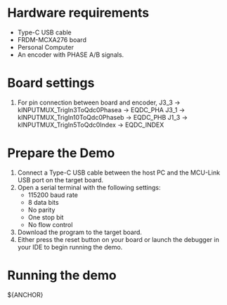 Hardware requirements
=====================
- Type-C USB cable
- FRDM-MCXA276 board
- Personal Computer
- An encoder with PHASE A/B signals.

Board settings
============
1. For pin connection between board and encoder,
      J3_3 -> kINPUTMUX_TrigIn3ToQdc0Phasea -> EQDC_PHA
      J3_1 -> kINPUTMUX_TrigIn10ToQdc0Phaseb -> EQDC_PHB
      J1_3 -> kINPUTMUX_TrigIn5ToQdc0Index -> EQDC_INDEX


Prepare the Demo
===============
1.  Connect a Type-C USB cable between the host PC and the MCU-Link USB port on the target board.
2.  Open a serial terminal with the following settings:
    - 115200 baud rate
    - 8 data bits
    - No parity
    - One stop bit
    - No flow control
3.  Download the program to the target board.
4.  Either press the reset button on your board or launch the debugger in your IDE to begin running the demo.

Running the demo
================
${ANCHOR}
